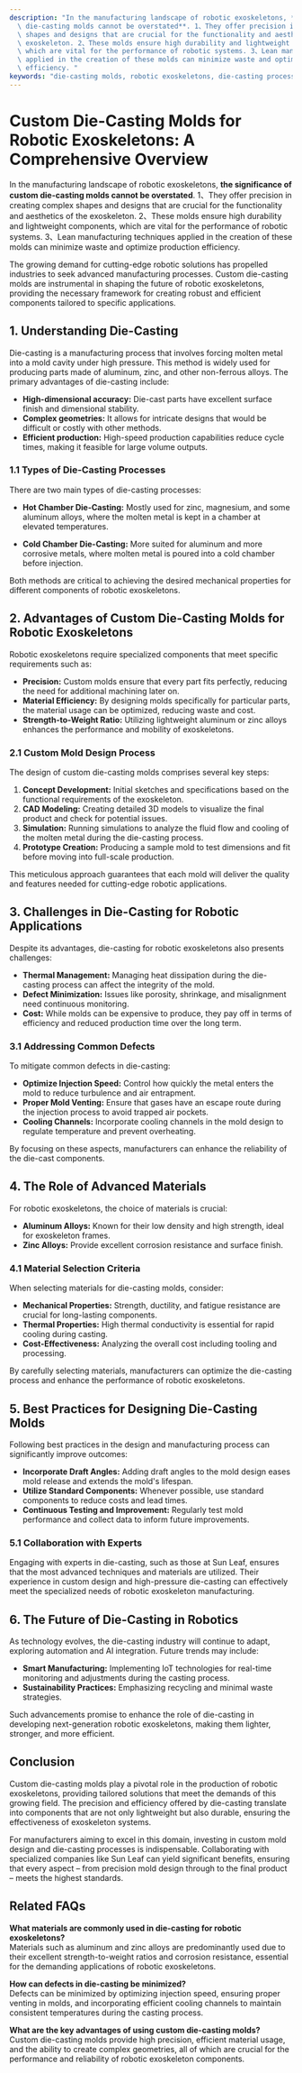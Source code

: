 ```yaml
---
description: "In the manufacturing landscape of robotic exoskeletons, **the significance of custom\
  \ die-casting molds cannot be overstated**. 1、They offer precision in creating complex\
  \ shapes and designs that are crucial for the functionality and aesthetics of the\
  \ exoskeleton. 2、These molds ensure high durability and lightweight components,\
  \ which are vital for the performance of robotic systems. 3、Lean manufacturing techniques\
  \ applied in the creation of these molds can minimize waste and optimize production\
  \ efficiency. "
keywords: "die-casting molds, robotic exoskeletons, die-casting process, die-cast aluminum"
---
```

# Custom Die-Casting Molds for Robotic Exoskeletons: A Comprehensive Overview

In the manufacturing landscape of robotic exoskeletons, **the significance of custom die-casting molds cannot be overstated**. 1、They offer precision in creating complex shapes and designs that are crucial for the functionality and aesthetics of the exoskeleton. 2、These molds ensure high durability and lightweight components, which are vital for the performance of robotic systems. 3、Lean manufacturing techniques applied in the creation of these molds can minimize waste and optimize production efficiency. 

The growing demand for cutting-edge robotic solutions has propelled industries to seek advanced manufacturing processes. Custom die-casting molds are instrumental in shaping the future of robotic exoskeletons, providing the necessary framework for creating robust and efficient components tailored to specific applications.

## **1. Understanding Die-Casting**

Die-casting is a manufacturing process that involves forcing molten metal into a mold cavity under high pressure. This method is widely used for producing parts made of aluminum, zinc, and other non-ferrous alloys. The primary advantages of die-casting include:

- **High-dimensional accuracy:** Die-cast parts have excellent surface finish and dimensional stability.
- **Complex geometries:** It allows for intricate designs that would be difficult or costly with other methods.
- **Efficient production:** High-speed production capabilities reduce cycle times, making it feasible for large volume outputs.

### **1.1 Types of Die-Casting Processes**

There are two main types of die-casting processes:

- **Hot Chamber Die-Casting:** Mostly used for zinc, magnesium, and some aluminum alloys, where the molten metal is kept in a chamber at elevated temperatures.
  
- **Cold Chamber Die-Casting:** More suited for aluminum and more corrosive metals, where molten metal is poured into a cold chamber before injection.

Both methods are critical to achieving the desired mechanical properties for different components of robotic exoskeletons.

## **2. Advantages of Custom Die-Casting Molds for Robotic Exoskeletons**

Robotic exoskeletons require specialized components that meet specific requirements such as:

- **Precision:** Custom molds ensure that every part fits perfectly, reducing the need for additional machining later on.
- **Material Efficiency:** By designing molds specifically for particular parts, the material usage can be optimized, reducing waste and cost.
- **Strength-to-Weight Ratio:** Utilizing lightweight aluminum or zinc alloys enhances the performance and mobility of exoskeletons.

### **2.1 Custom Mold Design Process**

The design of custom die-casting molds comprises several key steps:

1. **Concept Development:** Initial sketches and specifications based on the functional requirements of the exoskeleton.
2. **CAD Modeling:** Creating detailed 3D models to visualize the final product and check for potential issues.
3. **Simulation:** Running simulations to analyze the fluid flow and cooling of the molten metal during the die-casting process.
4. **Prototype Creation:** Producing a sample mold to test dimensions and fit before moving into full-scale production.

This meticulous approach guarantees that each mold will deliver the quality and features needed for cutting-edge robotic applications.

## **3. Challenges in Die-Casting for Robotic Applications**

Despite its advantages, die-casting for robotic exoskeletons also presents challenges:

- **Thermal Management:** Managing heat dissipation during the die-casting process can affect the integrity of the mold.
- **Defect Minimization:** Issues like porosity, shrinkage, and misalignment need continuous monitoring.
- **Cost:** While molds can be expensive to produce, they pay off in terms of efficiency and reduced production time over the long term.

### **3.1 Addressing Common Defects**

To mitigate common defects in die-casting:

- **Optimize Injection Speed:** Control how quickly the metal enters the mold to reduce turbulence and air entrapment.
- **Proper Mold Venting:** Ensure that gases have an escape route during the injection process to avoid trapped air pockets.
- **Cooling Channels:** Incorporate cooling channels in the mold design to regulate temperature and prevent overheating.

By focusing on these aspects, manufacturers can enhance the reliability of the die-cast components.

## **4. The Role of Advanced Materials**

For robotic exoskeletons, the choice of materials is crucial:

- **Aluminum Alloys:** Known for their low density and high strength, ideal for exoskeleton frames.
- **Zinc Alloys:** Provide excellent corrosion resistance and surface finish.

### **4.1 Material Selection Criteria**

When selecting materials for die-casting molds, consider:

- **Mechanical Properties:** Strength, ductility, and fatigue resistance are crucial for long-lasting components.
- **Thermal Properties:** High thermal conductivity is essential for rapid cooling during casting.
- **Cost-Effectiveness:** Analyzing the overall cost including tooling and processing.

By carefully selecting materials, manufacturers can optimize the die-casting process and enhance the performance of robotic exoskeletons.

## **5. Best Practices for Designing Die-Casting Molds**

Following best practices in the design and manufacturing process can significantly improve outcomes:

- **Incorporate Draft Angles:** Adding draft angles to the mold design eases mold release and extends the mold's lifespan.
- **Utilize Standard Components:** Whenever possible, use standard components to reduce costs and lead times.
- **Continuous Testing and Improvement:** Regularly test mold performance and collect data to inform future improvements.

### **5.1 Collaboration with Experts**

Engaging with experts in die-casting, such as those at Sun Leaf, ensures that the most advanced techniques and materials are utilized. Their experience in custom design and high-pressure die-casting can effectively meet the specialized needs of robotic exoskeleton manufacturing.

## **6. The Future of Die-Casting in Robotics**

As technology evolves, the die-casting industry will continue to adapt, exploring automation and AI integration. Future trends may include:

- **Smart Manufacturing:** Implementing IoT technologies for real-time monitoring and adjustments during the casting process.
- **Sustainability Practices:** Emphasizing recycling and minimal waste strategies.

Such advancements promise to enhance the role of die-casting in developing next-generation robotic exoskeletons, making them lighter, stronger, and more efficient.

## **Conclusion**

Custom die-casting molds play a pivotal role in the production of robotic exoskeletons, providing tailored solutions that meet the demands of this growing field. The precision and efficiency offered by die-casting translate into components that are not only lightweight but also durable, ensuring the effectiveness of exoskeleton systems.

For manufacturers aiming to excel in this domain, investing in custom mold design and die-casting processes is indispensable. Collaborating with specialized companies like Sun Leaf can yield significant benefits, ensuring that every aspect – from precision mold design through to the final product – meets the highest standards.

## Related FAQs

**What materials are commonly used in die-casting for robotic exoskeletons?**  
Materials such as aluminum and zinc alloys are predominantly used due to their excellent strength-to-weight ratios and corrosion resistance, essential for the demanding applications of robotic exoskeletons.

**How can defects in die-casting be minimized?**  
Defects can be minimized by optimizing injection speed, ensuring proper venting in molds, and incorporating efficient cooling channels to maintain consistent temperatures during the casting process.

**What are the key advantages of using custom die-casting molds?**  
Custom die-casting molds provide high precision, efficient material usage, and the ability to create complex geometries, all of which are crucial for the performance and reliability of robotic exoskeleton components.
